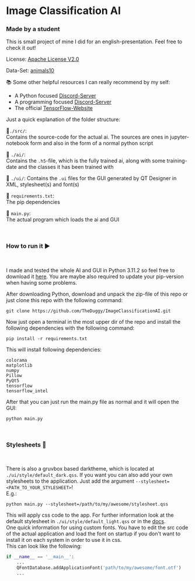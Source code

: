 # Image Classification AI
### Made by a student  

This is small project of mine I did for an english-presentation. Feel free to check it out!

License: [Apache License V2.0](LICENSE.txt)

Data-Set: [animals10](https://www.kaggle.com/datasets/alessiocorrado99/animals10)

📚 Some other helpful resources I can really recommend by my self: 
- A Python focused [Discord-Server](https://discord.com/invite/python)
- A programming focused [Discord-Server](https://discord.gg/programming)
- The official [TensorFlow-Website](https://www.tensorflow.org/)

Just a quick explanation of the folder structure:

📁`./src/`:  
Contains the source-code for the actual ai. The sources are ones in jupyter-notebook form and also in the form of a normal python script

📁 `./ai/`:  
Contains the `.h5`-file, which is the fully trained ai, along with some training-date and the classes it has been trained with

📁 `./ui/`:
Contains the `.ui` files for the GUI generated by QT Designer in XML, stylesheet(s) and font(s)

📄 `requirements.txt`:  
The pip dependencies

📄 `main.py`:  
The actual program which loads the ai and GUI

<br>  

### How to run it ▶️

<br>

I made and tested the whole AI and GUI in Python 3.11.2 so feel free to download it [here](https://www.python.org/downloads/).
You are maybe also required to update your pip-version when having some problems.

After downloading Python, download and unpack the zip-file of this repo or just clone this repo with the following command:  
```
git clone https://github.com/TheDuggy/ImageClassificationAI.git
```

Now just open a terminal in the most upper dir of the repo and install the following dependencies with the following command: 
```
pip install -r requirements.txt
```

This will install following dependencies:  
```
colorama
matplotlib
numpy
Pillow
PyQt5
tensorflow
tensorflow_intel
```

After that you can just run the main.py file as normal and it will open the GUI:

```
python main.py
```
<br> 

### Stylesheets 🎨
<br> 

There is also a gruvbox based darktheme, which is located at `./ui/style/default_dark.qss`. If you want you can also add your own stylesheets to the application. Just add the argument `--stylesheet=<PATH_TO_YOUR_STYLESHEET>`!  
E.g.: 
```
python main.py --stylesheet=/path/to/my/awesome/stylesheet.qss
```
This will apply css code to the app. For further information look at the default stylesheet in `./ui/style/default_light.qss` or in the [docs](https://doc.qt.io/qt-5/stylesheet-examples.html).  
One quick information for using custom fonts. You have to edit the src code of the actual application and load the font on startup if you don't want to install it on each system in order to use it in css.  
This can look like the following:
```python
if __name__ == '__main__':
    ...  
    QFontDatabase.addApplicationFont('path/to/my/awesome/font.otf')
    ...
```